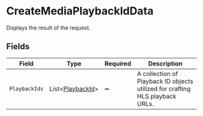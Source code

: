 # CreateMediaPlaybackIdData

Displays the result of the request.


## Fields

| Field                                                                        | Type                                                                         | Required                                                                     | Description                                                                  |
| ---------------------------------------------------------------------------- | ---------------------------------------------------------------------------- | ---------------------------------------------------------------------------- | ---------------------------------------------------------------------------- |
| `PlaybackIds`                                                                | List<[PlaybackId](../../Models/Components/PlaybackId.md)>                    | :heavy_minus_sign:                                                           | A collection of Playback ID objects utilized for crafting HLS playback URLs. |